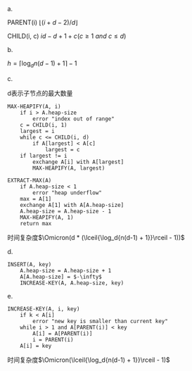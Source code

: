 a.

PARENT(i) $\lfloor{(i + d - 2) / d}\rfloor$

CHILD(i, c) $id - d + 1 + c (c \ge 1 \ and \ c \le d)$

b.

$h = \lceil{\log_d{n(d-1) + 1}}\rceil - 1$

c.

d表示子节点的最大数量
```
MAX-HEAPIFY(A, i)
    if i > A.heap-size
        error "index out of range"
    c = CHILD(i, 1)
    largest = i
    while c <= CHILD(i, d)
        if A[largest] < A[c]
            largest = c
    if largest != i
        exchange A[i] with A[largest]
        MAX-HEAPIFY(A, largest)

EXTRACT-MAX(A)
    if A.heap-size < 1
        error "heap underflow"
    max = A[1]
    exchange A[1] with A[A.heap-size]
    A.heap-size = A.heap-size - 1
    MAX-HEAPIFY(A, 1)
    return max
```
时间复杂度$\Omicron(d * (\lceil{\log_d{n(d-1) + 1}}\rceil - 1))$

d.
```
INSERT(A, key)
    A.heap-size = A.heap-size + 1
    A[A.heap-size] = $-\infty$
    INCREASE-KEY(A, A.heap-size, key)
```

e.
```
INCREASE-KEY(A, i, key)
    if k < A[i]
        error "new key is smaller than current key"
    while i > 1 and A[PARENT(i)] < key
        A[i] = A[PARENT(i)]
        i = PARENT(i)
    A[i] = key
```
时间复杂度$\Omicron(\lceil{\log_d{n(d-1) + 1}}\rceil - 1)$